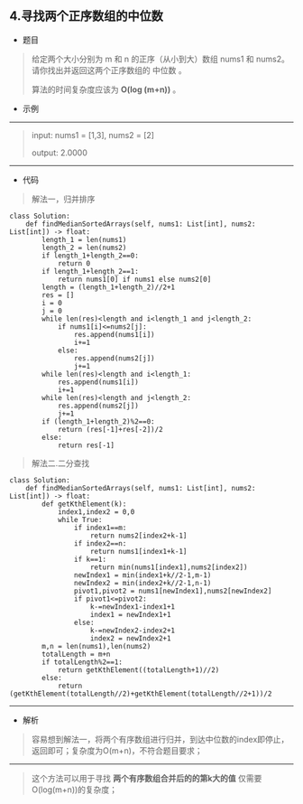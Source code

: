 4.寻找两个正序数组的中位数
----------
 - 题目
>给定两个大小分别为 m 和 n 的正序（从小到大）数组 nums1 和 nums2。请你找出并返回这两个正序数组的 中位数 。
>
> 算法的时间复杂度应该为 **O(log (m+n))** 。
 - 示例
 ----------
> input: nums1 = [1,3], nums2 = [2] 
> 
> 
> output: 2.0000
 ----------
 - 代码
 >
> 解法一，归并排序
> 
    class Solution:
        def findMedianSortedArrays(self, nums1: List[int], nums2: List[int]) -> float:
            length_1 = len(nums1)
            length_2 = len(nums2)
            if length_1+length_2==0:
                return 0
            if length_1+length_2==1:
                return nums1[0] if nums1 else nums2[0]
            length = (length_1+length_2)//2+1
            res = []
            i = 0
            j = 0
            while len(res)<length and i<length_1 and j<length_2:
                if nums1[i]<=nums2[j]:
                    res.append(nums1[i])
                    i+=1
                else:
                    res.append(nums2[j])
                    j+=1
            while len(res)<length and i<length_1:
                res.append(nums1[i])
                i+=1
            while len(res)<length and j<length_2:
                res.append(nums2[j])
                j+=1
            if (length_1+length_2)%2==0:
                return (res[-1]+res[-2])/2
            else:
                return res[-1]
>
> 
> 解法二.二分查找
> 
    class Solution:
        def findMedianSortedArrays(self, nums1: List[int], nums2: List[int]) -> float:
            def getKthElement(k):
                index1,index2 = 0,0
                while True:
                    if index1==m:
                        return nums2[index2+k-1]
                    if index2==n:
                        return nums1[index1+k-1]
                    if k==1:
                        return min(nums1[index1],nums2[index2])
                    newIndex1 = min(index1+k//2-1,m-1)
                    newIndex2 = min(index2+k//2-1,n-1)
                    pivot1,pivot2 = nums1[newIndex1],nums2[newIndex2]
                    if pivot1<=pivot2:
                        k-=newIndex1-index1+1
                        index1 = newIndex1+1
                    else:
                        k-=newIndex2-index2+1
                        index2 = newIndex2+1
            m,n = len(nums1),len(nums2)
            totalLength = m+n
            if totalLength%2==1:
                return getKthElement((totalLength+1)//2)
            else:
                return (getKthElement(totalLength//2)+getKthElement(totalLength//2+1))/2
  ----------
 - 解析
 >
> 容易想到解法一，将两个有序数组进行归并，到达中位数的index即停止，返回即可；复杂度为O(m+n)，不符合题目要求；
> 
  ----------
> 
> 这个方法可以用于寻找 **两个有序数组合并后的的第k大的值** 仅需要O(log(m+n))的复杂度；
> 
> 
